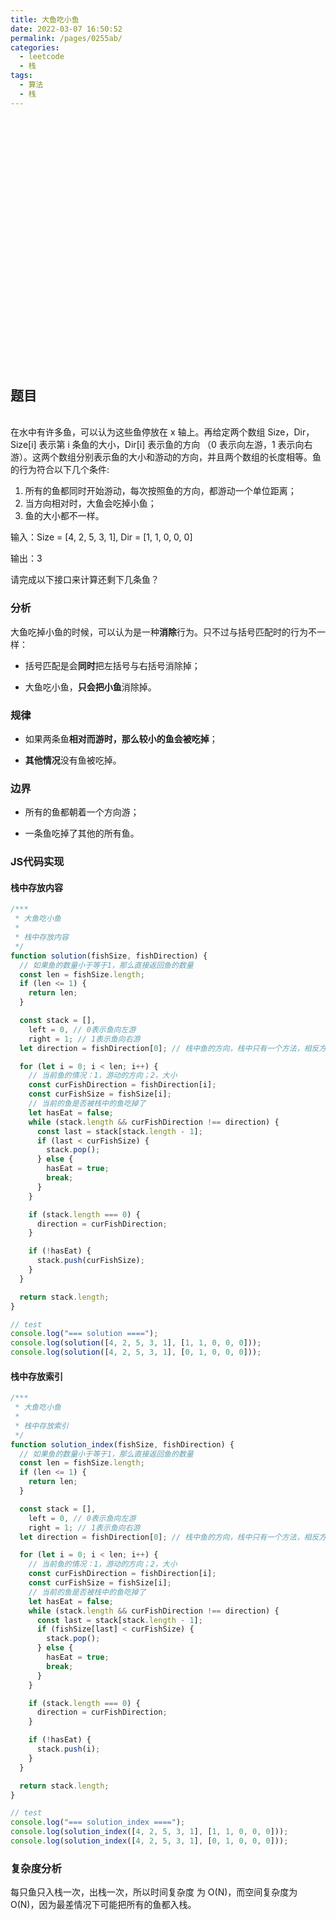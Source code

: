 ```yaml
---
title: 大鱼吃小鱼
date: 2022-03-07 16:50:52
permalink: /pages/0255ab/
categories:
  - leetcode
  - 栈
tags:
  - 算法
  - 栈
---
```


<iframe :src="$withBase('/markmap/data-structure/stack/stack.html')" width="100%" height="400" frameborder="0" scrolling="No" leftmargin="0" topmargin="0"></iframe>

## 题目
</br>
<Badge text="【题目】"/> 在水中有许多鱼，可以认为这些鱼停放在 x 轴上。再给定两个数组 Size，Dir，Size[i] 表示第 i 条鱼的大小，Dir[i] 表示鱼的方向 （0 表示向左游，1 表示向右游）。这两个数组分别表示鱼的大小和游动的方向，并且两个数组的长度相等。鱼的行为符合以下几个条件:

  1. 所有的鱼都同时开始游动，每次按照鱼的方向，都游动一个单位距离；
  2. 当方向相对时，大鱼会吃掉小鱼；
  3. 鱼的大小都不一样。

输入：Size = [4, 2, 5, 3, 1], Dir = [1, 1, 0, 0, 0]

输出：3

请完成以下接口来计算还剩下几条鱼？

### 分析

大鱼吃掉小鱼的时候，可以认为是一种**消除**行为。只不过与括号匹配时的行为不一样：

- 括号匹配是会**同时**把左括号与右括号消除掉；

- 大鱼吃小鱼，**只会把小鱼**消除掉。

### 规律

- 如果两条鱼**相对而游时，那么较小的鱼会被吃掉**；

- **其他情况**没有鱼被吃掉。

### 边界

- 所有的鱼都朝着一个方向游；

- 一条鱼吃掉了其他的所有鱼。

### JS代码实现

#### 栈中存放内容

```js
/***
 * 大鱼吃小鱼
 *
 * 栈中存放内容
 */
function solution(fishSize, fishDirection) {
  // 如果鱼的数量小于等于1，那么直接返回鱼的数量
  const len = fishSize.length;
  if (len <= 1) {
    return len;
  }

  const stack = [],
    left = 0, // 0表示鱼向左游
    right = 1; // 1表示鱼向右游
  let direction = fishDirection[0]; // 栈中鱼的方向，栈中只有一个方法，相反方向的鱼，大鱼会打小鱼吃掉

  for (let i = 0; i < len; i++) {
    // 当前鱼的情况：1，游动的方向；2，大小
    const curFishDirection = fishDirection[i];
    const curFishSize = fishSize[i];
    // 当前的鱼是否被栈中的鱼吃掉了
    let hasEat = false;
    while (stack.length && curFishDirection !== direction) {
      const last = stack[stack.length - 1];
      if (last < curFishSize) {
        stack.pop();
      } else {
        hasEat = true;
        break;
      }
    }

    if (stack.length === 0) {
      direction = curFishDirection;
    }

    if (!hasEat) {
      stack.push(curFishSize);
    }
  }

  return stack.length;
}

// test
console.log("=== solution ====");
console.log(solution([4, 2, 5, 3, 1], [1, 1, 0, 0, 0]));
console.log(solution([4, 2, 5, 3, 1], [0, 1, 0, 0, 0]));
```

#### 栈中存放索引

```js
/***
 * 大鱼吃小鱼
 *
 * 栈中存放索引
 */
function solution_index(fishSize, fishDirection) {
  // 如果鱼的数量小于等于1，那么直接返回鱼的数量
  const len = fishSize.length;
  if (len <= 1) {
    return len;
  }

  const stack = [],
    left = 0, // 0表示鱼向左游
    right = 1; // 1表示鱼向右游
  let direction = fishDirection[0]; // 栈中鱼的方向，栈中只有一个方法，相反方向的鱼，大鱼会打小鱼吃掉

  for (let i = 0; i < len; i++) {
    // 当前鱼的情况：1，游动的方向；2，大小
    const curFishDirection = fishDirection[i];
    const curFishSize = fishSize[i];
    // 当前的鱼是否被栈中的鱼吃掉了
    let hasEat = false;
    while (stack.length && curFishDirection !== direction) {
      const last = stack[stack.length - 1];
      if (fishSize[last] < curFishSize) {
        stack.pop();
      } else {
        hasEat = true;
        break;
      }
    }

    if (stack.length === 0) {
      direction = curFishDirection;
    }

    if (!hasEat) {
      stack.push(i);
    }
  }

  return stack.length;
}

// test
console.log("=== solution_index ====");
console.log(solution_index([4, 2, 5, 3, 1], [1, 1, 0, 0, 0]));
console.log(solution_index([4, 2, 5, 3, 1], [0, 1, 0, 0, 0]));
```

### 复杂度分析

每只鱼只入栈一次，出栈一次，所以时间复杂度 为 O(N)，而空间复杂度为 O(N)，因为最差情况下可能把所有的鱼都入栈。